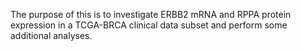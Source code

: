 The purpose of this is to investigate ERBB2 mRNA and RPPA protein expression in a TCGA-BRCA clinical data subset and perform some additional analyses.

